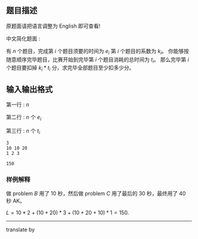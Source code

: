 ## 题目描述

原题面请把语言调整为 English 即可查看!

中文简化题面 :

有 $n$ 个题目，完成第 $i$ 个题目须要的时间为 $e_i$ 第 $i$ 个题目的系数为 $k_i$。
你能够按随意顺序完毕题目，比赛开始到完毕第 $i$ 个题目消耗的总时间为 $t_i$。
那么完毕第 $i$ 个题目要扣掉 $k_i*t_i$ 分，求完毕全部题目至少扣多少分。

## 输入输出格式

第一行 : $n$

第二行 : $n$ 个 $e_i$

第三行 : $n$ 个 $t_i$

```input1
3
10 10 20
1 2 3
```

```output1
150
```

### 样例解释

做 problem $B$ 用了 $10$ 秒，然后做 problem $C$ 用了最后的 $30$ 秒，最终用了 $40$ 秒 AK。

$L = 10 * 2 + (10+20) * 3 + (10+20+10) * 1 = 150$.

---

translate by [](/user/34)

